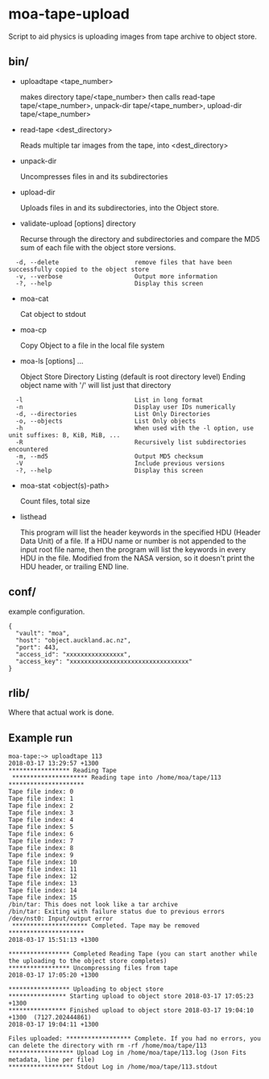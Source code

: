 # moa-tape-upload
Script to aid physics is uploading images from tape archive to object store.

## bin/
* uploadtape <tape_number>

  makes directory tape/<tape_number> then calls read-tape tape/<tape_number>, unpack-dir tape/<tape_number>, upload-dir tape/<tape_number>
  
* read-tape <dest_directory>

  Reads multiple tar images from the tape, into <dest_directory>
  
* unpack-dir <directory>
  
  Uncompresses files in <directory> and its subdirectories
    
* upload-dir <directory>
  
  Uploads files in <directory> and its subdirectories, into the Object store.
    
* validate-upload [options] directory

  Recurse through the directory and subdirectories and compare the MD5 sum of each file with the object store versions.
```
  -d, --delete                     remove files that have been successfully copied to the object store
  -v, --verbose                    Output more information
  -?, --help                       Display this screen
```
  
* moa-cat <object-key>

  Cat object to stdout
  
* moa-cp <object-key> <filename>

  Copy Object to a file in the local file system
  
* moa-ls [options] <object-name> ...

  Object Store Directory Listing (default is root directory level)
  Ending object name with '/' will list just that directory
```
  -l                               List in long format
  -n                               Display user IDs numerically
  -d, --directories                List Only Directories
  -o, --objects                    List Only objects
  -h                               When used with the -l option, use unit suffixes: B, KiB, MiB, ...
  -R                               Recursively list subdirectories encountered
  -m, --md5                        Output MD5 checksum
  -V                               Include previous versions
  -?, --help                       Display this screen
```

* moa-stat <object(s)-path>

  Count files, total size
  
* listhead <filename>
  
  This program will list the header keywords in the specified HDU (Header Data Unit) of a file. 
  If a HDU name or number is not appended to the input root file name, then the program will list the keywords in every HDU in the file.
  Modified from the NASA version, so it doesn't print the HDU header, or trailing END line.

## conf/
example configuration.
```
{
  "vault": "moa",
  "host": "object.auckland.ac.nz",
  "port": 443,
  "access_id": "xxxxxxxxxxxxxxxx", 
  "access_key": "xxxxxxxxxxxxxxxxxxxxxxxxxxxxxxxxx"
}

```

## rlib/
Where that actual work is done.

## Example run
```
moa-tape:~> uploadtape 113
2018-03-17 13:29:57 +1300
***************** Reading Tape
 ********************* Reading tape into /home/moa/tape/113 *********************
Tape file index: 0
Tape file index: 1
Tape file index: 2
Tape file index: 3
Tape file index: 4
Tape file index: 5
Tape file index: 6
Tape file index: 7
Tape file index: 8
Tape file index: 9
Tape file index: 10
Tape file index: 11
Tape file index: 12
Tape file index: 13
Tape file index: 14
Tape file index: 15
/bin/tar: This does not look like a tar archive
/bin/tar: Exiting with failure status due to previous errors
/dev/nst0: Input/output error
 ********************* Completed. Tape may be removed  *********************
2018-03-17 15:51:13 +1300

***************** Completed Reading Tape (you can start another while the uploading to the object store completes)
***************** Uncompressing files from tape
2018-03-17 17:05:20 +1300

***************** Uploading to object store
**************** Starting upload to object store 2018-03-17 17:05:23 +1300
**************** Finished upload to object store 2018-03-17 19:04:10 +1300  (7127.202444861)
2018-03-17 19:04:11 +1300

Files uploaded: ****************** Complete. If you had no errors, you can delete the directory with rm -rf /home/moa/tape/113
****************** Upload Log in /home/moa/tape/113.log (Json Fits metadata, line per file)
****************** Stdout Log in /home/moa/tape/113.stdout
```